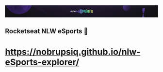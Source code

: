 [![banner](./banner.png)](https://github.com/nlw-eSports-explorer)

## Rocketseat NLW eSports 🚀

# https://nobrupsiq.github.io/nlw-eSports-explorer/
